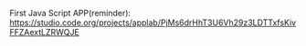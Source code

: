 First Java Script APP(reminder):   https://studio.code.org/projects/applab/PjMs6drHhT3U6Vh29z3LDTTxfsKivFFZAextLZRWQJE
